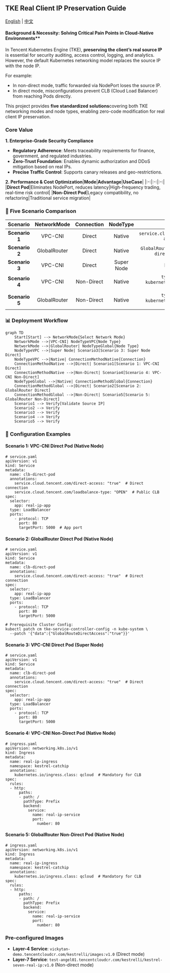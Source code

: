 ##  TKE Real Client IP Preservation Guide
[English](README.md) | [中文](README_zh.md)
#### **Background & Necessity: Solving Critical Pain Points in Cloud-Native Environments**​**​

In Tencent Kubernetes Engine (TKE), ​**preserving the client’s real source IP**​ is essential for security auditing, access control, logging, and analytics. However, the default Kubernetes networking model replaces the source IP with the node IP.

For example:
- In non-direct mode, traffic forwarded via NodePort loses the source IP.
-  In direct mode, misconfigurations prevent CLB (Cloud Load Balancer) from reaching Pods directly.

This project provides ​**five standardized solutions**​ covering both TKE networking modes and node types, enabling zero-code modification for real client IP preservation.

### **Core Value**

**1. Enterprise-Grade Security Compliance**​

- **Regulatory Adherence**: Meets traceability requirements for finance, government, and regulated industries.
- **Zero-Trust Foundation**: Enables dynamic authorization and DDoS mitigation based on real IPs.
- **Precise Traffic Control**: Supports canary releases and geo-restrictions.

**2. Performance & Cost Optimization**​
|​**Mode**​|​**Advantage**​|​**UseCase**​|
|:-:|:-:|:-:|
|​**Direct Pod**​|Eliminates NodePort, reduces latency|High-frequency trading, real-time risk control|
|​**Non-Direct Pod**​|Legacy compatibility, no refactoring|Traditional service migration|


### 🧩 ​**Five Scenario Comparison**​


|​**Scenario**​|​**NetworkMode**​|​**Connection**​|​**NodeType**​|​**KeyFeature**​|
|:-:|:-:|:-:|:-:|:-:|
|​**Scenario 1**​|VPC-CNI|Direct|Native|`service.cloud.tencent.com/direct-access: "true"`|
|​**Scenario 2**​|GlobalRouter|Direct|Native|`GlobalRouteDirectAccess="true"` + `direct-access: "true"`|
|​**Scenario 3**​|VPC-CNI|Direct|Super Node|Native support|
|​**Scenario 4**​|VPC-CNI|Non-Direct|Native|`type: NodePort` + `kubernetes.io/ingress.class: qcloud`|
|​**Scenario 5**​|GlobalRouter|Non-Direct|Native|`type: NodePort` + `kubernetes.io/ingress.class: qcloud`|

### 📊 ​**Deployment Workflow**​

```mermaid
graph TD  
    Start[Start] --> NetworkMode{Select Network Mode}  
    NetworkMode -->|VPC-CNI| NodeTypeVPC{Node Type}  
    NetworkMode -->|GlobalRouter| NodeTypeGlobal{Node Type}  
    NodeTypeVPC -->|Super Node| Scenario3[Scenario 3: Super Node Direct]  
    NodeTypeVPC -->|Native| ConnectionMethodNative{Connection}  
    ConnectionMethodNative -->|Direct| Scenario1[Scenario 1: VPC-CNI Direct]  
    ConnectionMethodNative -->|Non-Direct| Scenario4[Scenario 4: VPC-CNI Non-Direct]  
    NodeTypeGlobal -->|Native| ConnectionMethodGlobal{Connection}  
    ConnectionMethodGlobal -->|Direct| Scenario2[Scenario 2: GlobalRouter Direct]  
    ConnectionMethodGlobal -->|Non-Direct| Scenario5[Scenario 5: GlobalRouter Non-Direct]  
    Scenario1 --> Verify[Validate Source IP]  
    Scenario2 --> Verify  
    Scenario3 --> Verify  
    Scenario4 --> Verify  
    Scenario5 --> Verify  
```

### 🔧 ​**Configuration Examples**​
#### ​**Scenario 1: VPC-CNI Direct Pod (Native Node)​**​
```
# service.yaml  
apiVersion: v1  
kind: Service  
metadata:  
  name: clb-direct-pod  
  annotations:  
    service.cloud.tencent.com/direct-access: "true"  # Direct connection  
    service.cloud.tencent.com/loadbalance-type: "OPEN"  # Public CLB  
spec:  
  selector:  
    app: real-ip-app  
  type: LoadBalancer  
  ports:  
    - protocol: TCP  
      port: 80  
      targetPort: 5000  # App port  
```
#### **Scenario 2: GlobalRouter Direct Pod (Native Node)​**​
```
# service.yaml  
apiVersion: v1  
kind: Service  
metadata:  
  name: clb-direct-pod  
  annotations:  
    service.cloud.tencent.com/direct-access: "true"  # Direct connection  
spec:  
  selector:  
    app: real-ip-app  
  type: LoadBalancer  
  ports:  
    - protocol: TCP  
      port: 80  
      targetPort: 5000  
```
```
# Prerequisite Cluster Config:
kubectl patch cm tke-service-controller-config -n kube-system \  
  --patch '{"data":{"GlobalRouteDirectAccess":"true"}}'  
```
#### **Scenario 3: VPC-CNI Direct Pod (Super Node)​**​
```
# service.yaml  
apiVersion: v1  
kind: Service  
metadata:  
  name: clb-direct-pod  
  annotations:  
    service.cloud.tencent.com/direct-access: "true"  # Direct connection  
spec:  
  selector:  
    app: real-ip-app  
  type: LoadBalancer  
  ports:  
    - protocol: TCP  
      port: 80  
      targetPort: 5000  
```
#### **Scenario 4: VPC-CNI Non-Direct Pod (Native Node)​**​
```
# ingress.yaml  
apiVersion: networking.k8s.io/v1  
kind: Ingress  
metadata:  
  name: real-ip-ingress  
  namespace: kestrel-catchip  
  annotations:  
    kubernetes.io/ingress.class: qcloud  # Mandatory for CLB  
spec:  
  rules:  
  - http:  
      paths:  
      - path: /  
        pathType: Prefix  
        backend:  
          service:  
            name: real-ip-service  
            port:  
              number: 80  
```
#### **Scenario 5: GlobalRouter Non-Direct Pod (Native Node)​**​
```
# ingress.yaml  
apiVersion: networking.k8s.io/v1  
kind: Ingress  
metadata:  
  name: real-ip-ingress  
  namespace: kestrel-catchip  
  annotations:  
    kubernetes.io/ingress.class: qcloud  # Mandatory for CLB  
spec:  
  rules:  
  - http:  
      paths:  
      - path: /  
        pathType: Prefix  
        backend:  
          service:  
            name: real-ip-service  
            port:  
              number: 80  
```

### **Pre-configured Images**​
- **Layer-4 Service**: `vickytan-demo.tencentcloudcr.com/kestrelli/images:v1.0` (Direct mode)
- **Layer-7 Service**: `test-angel01.tencentcloudcr.com/kestrelli/kestrel-seven-real-ip:v1.0` (Non-direct mode)
